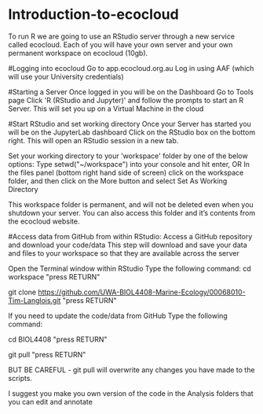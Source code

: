 # Introduction-to-ecocloud


To run R we are going to use an RStudio server through a new service called ecocloud.
Each of you will have your own server and your own permanent workspace on ecocloud (10gb).



#Logging into ecocloud
Go to app.ecocloud.org.au
Log in using AAF (which will use your University credentials)

#Starting a Server
Once logged in you will be on the Dashboard
Go to Tools page
Click 'R (RStudio and Jupyter)' and follow the prompts to start an R Server. This will set you up on a Virtual Machine in the cloud


#Start RStudio and set working directory
Once your Server has started you will be on the JupyterLab dashboard
Click on the RStudio box on the bottom right. This will open an RStudio session in a new tab.

Set your working directory to your 'workspace' folder by one of the below options:
Type setwd("~/workspace") into your console and hit enter, 
OR
In the files panel (bottom right hand side of screen) click on the workspace folder, and then click on the More button and select Set As Working Directory

This workspace folder is permanent, and will not be deleted even when you shutdown your server. You can also access this folder and it’s contents from the ecocloud website.


#Access data from GitHub from within RStudio:
Access a GitHub repository and download your code/data
This step will download and save your data and files to your workspace so that they are available across the server

Open the Terminal window within RStudio
Type the following command:
cd workspace  "press RETURN"

git clone https://github.com/UWA-BIOL4408-Marine-Ecology/00068010-Tim-Langlois.git "press RETURN"



If you need to update the code/data from GitHub
Type the following command:

cd BIOL4408 "press RETURN"

git pull "press RETURN"



BUT BE CAREFUL - git pull will overwrite any changes you have made to the scripts.

I suggest you make you own version of the code in the Analysis folders that you can edit and annotate



